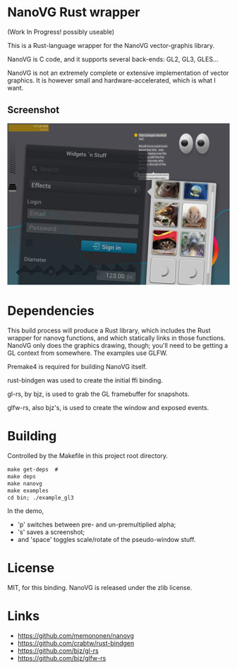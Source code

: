 
NanoVG Rust wrapper
===================

(Work In Progress!  possibly useable)

This is a Rust-language wrapper for the NanoVG vector-graphis library.

NanoVG is C code, and it supports several back-ends: GL2, GL3, GLES...

NanoVG is not an extremely complete or extensive implementation of vector graphics.
It is however small and hardware-accelerated, which is what I want.

## Screenshot

![yay! screenshot works in rust demo!](/dump.png?raw=true)

Dependencies
============
This build process will produce a Rust library, which includes the Rust wrapper
for nanovg functions, and which statically links in those functions.
NanoVG only does the graphics drawing, though; you'll need to be
getting a GL context from somewhere.  The examples use GLFW.

Premake4 is required for building NanoVG itself.

rust-bindgen was used to create the initial ffi binding.

gl-rs, by bjz, is used to grab the GL framebuffer for snapshots.

glfw-rs, also bjz's, is used to create the window and exposed events.


Building
========

Controlled by the Makefile in this project root directory.

```
make get-deps  #
make deps
make nanovg
make examples
cd bin; ./example_gl3
```

In the demo,
- 'p' switches between pre- and un-premultiplied alpha;
- 's' saves a screenshot;
- and 'space' toggles scale/rotate of the pseudo-window stuff.


License
=======
MIT, for this binding. NanoVG is released under the zlib license.

Links
=====
- https://github.com/memononen/nanovg
- https://github.com/crabtw/rust-bindgen
- https://github.com/bjz/gl-rs
- https://github.com/bjz/glfw-rs